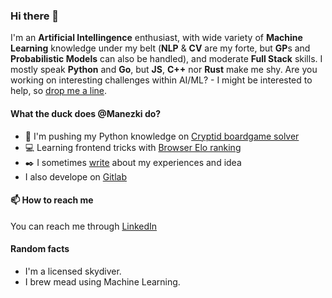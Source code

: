 ### Hi there 👋

I'm an **Artificial Intellingence** enthusiast, with wide variety of **Machine Learning** knowledge under my belt (**NLP** & **CV** are my forte, but **GP**s and **Probabilistic Models** can also be handled), and moderate **Full Stack** skills. I mostly speak **Python** and **Go**, but **JS**, **C++** nor **Rust** make me shy. Are you working on interesting challenges within AI/ML? - I might be interested to help, so [drop me a line](#📫-how-to-reach-me).

#### What the duck does @Manezki do?
* 🐍 I'm pushing my Python knowledge on [Cryptid boardgame solver](https://github.com/Manezki/Cryptid)
* 💻 Learning frontend tricks with [Browser Elo ranking](https://github.com/Manezki/Browser-Elo-Ranking)
* ✒️ I sometimes [write](https://medium.com/@manezki) about my experiences and idea
* I also develope on [Gitlab](https://gitlab.com/Manezki)

#### 📫 How to reach me
<!-- TODO: Not everyone has LinkedIn -->
You can reach me through [LinkedIn](https://www.linkedin.com/in/janneholopainen/)

#### Random facts
* I'm a licensed skydiver.
* I brew mead using Machine Learning.
